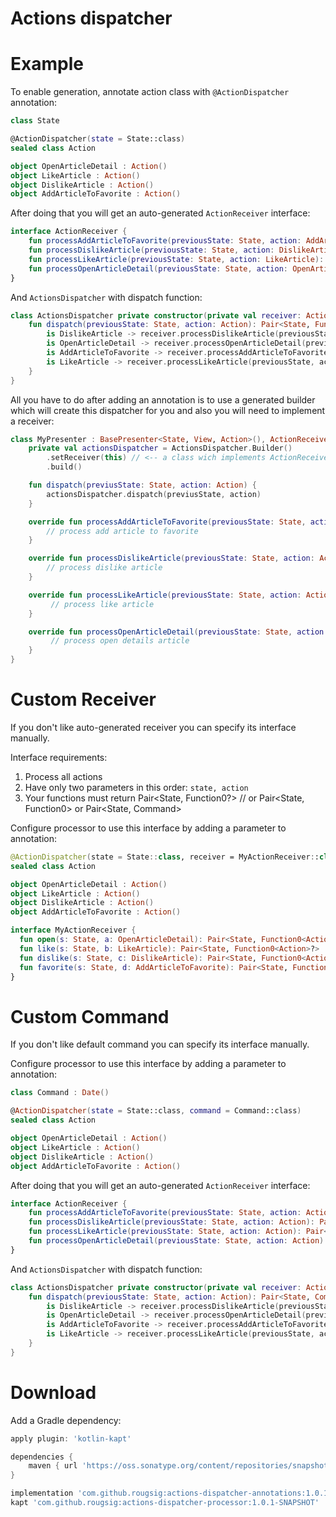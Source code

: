 # Actions dispatcher

# Example
To enable generation, annotate action class with `@ActionDispatcher` annotation:
```kotlin
class State

@ActionDispatcher(state = State::class)
sealed class Action

object OpenArticleDetail : Action()
object LikeArticle : Action()
object DislikeArticle : Action()
object AddArticleToFavorite : Action()
```

After doing that you will get an auto-generated `ActionReceiver` interface:
```kotlin
interface ActionReceiver {
    fun processAddArticleToFavorite(previousState: State, action: AddArticleToFavorite): Pair<State, Function0<Action>?>
    fun processDislikeArticle(previousState: State, action: DislikeArticle): Pair<State, Function0<Action>?>
    fun processLikeArticle(previousState: State, action: LikeArticle): Pair<State, Function0<Action>?>
    fun processOpenArticleDetail(previousState: State, action: OpenArticleDetail): Pair<State, Function0<Action>?>
}
```

And `ActionsDispatcher` with dispatch function:
```kotlin
class ActionsDispatcher private constructor(private val receiver: ActionReceiver) {
    fun dispatch(previousState: State, action: Action): Pair<State, Function0<Action>?> = when (action) {
        is DislikeArticle -> receiver.processDislikeArticle(previousState, action)
        is OpenArticleDetail -> receiver.processOpenArticleDetail(previousState, action)
        is AddArticleToFavorite -> receiver.processAddArticleToFavorite(previousState, action)
        is LikeArticle -> receiver.processLikeArticle(previousState, action)
    }
}
```

All you have to do after adding an annotation is to use a generated builder which will create this dispatcher for you and also you will need to implement a receiver:
```kotlin
class MyPresenter : BasePresenter<State, View, Action>(), ActionReceiver {
    private val actionsDispatcher = ActionsDispatcher.Builder()
        .setReceiver(this) // <-- a class wich implements ActionReceiver and will receive dispatch calls
        .build()

    fun dispatch(previusState: State, action: Action) {
        actionsDispatcher.dispatch(previusState, action)
    }

    override fun processAddArticleToFavorite(previousState: State, action: Action): Pair<State, Function0<Action>?> {
        // process add article to favorite
    }

    override fun processDislikeArticle(previousState: State, action: Action): Pair<State, Function0<Action>?> {
        // process dislike article
    }

    override fun processLikeArticle(previousState: State, action: Action): Pair<State, Function0<Action>?> {
         // process like article
    }

    override fun processOpenArticleDetail(previousState: State, action: Action): Pair<State, Function0<Action>?> {
         // process open details article
    }
}
```

# Custom Receiver
If you don't like auto-generated receiver you can specify its interface manually.

Interface requirements:
1. Process all actions
2. Have only two parameters in this order: `state, action`
3. Your functions must return Pair<State, Function0<Action>?> // or Pair<State, Function0<Action>> or Pair<State, Command>

Configure processor to use this interface by adding a parameter to annotation:
```kotlin
@ActionDispatcher(state = State::class, receiver = MyActionReceiver::class)
sealed class Action

object OpenArticleDetail : Action()
object LikeArticle : Action()
object DislikeArticle : Action()
object AddArticleToFavorite : Action()

interface MyActionReceiver {
  fun open(s: State, a: OpenArticleDetail): Pair<State, Function0<Action>?>
  fun like(s: State, b: LikeArticle): Pair<State, Function0<Action>?>
  fun dislike(s: State, c: DislikeArticle): Pair<State, Function0<Action>?>
  fun favorite(s: State, d: AddArticleToFavorite): Pair<State, Function0<Action>?>
}
```

# Custom Command
If you don't like default command you can specify its interface manually.

Configure processor to use this interface by adding a parameter to annotation:
```kotlin
class Command : Date()

@ActionDispatcher(state = State::class, command = Command::class)
sealed class Action

object OpenArticleDetail : Action()
object LikeArticle : Action()
object DislikeArticle : Action()
object AddArticleToFavorite : Action()
```

After doing that you will get an auto-generated `ActionReceiver` interface:
```kotlin
interface ActionReceiver {
    fun processAddArticleToFavorite(previousState: State, action: Action): Pair<State, Command?>
    fun processDislikeArticle(previousState: State, action: Action): Pair<State, Command?>
    fun processLikeArticle(previousState: State, action: Action): Pair<State, Command?>
    fun processOpenArticleDetail(previousState: State, action: Action): Pair<State, Command?>
}
```

And `ActionsDispatcher` with dispatch function:
```kotlin
class ActionsDispatcher private constructor(private val receiver: ActionReceiver) {
    fun dispatch(previousState: State, action: Action): Pair<State, Command?> = when (action) {
        is DislikeArticle -> receiver.processDislikeArticle(previousState, action)
        is OpenArticleDetail -> receiver.processOpenArticleDetail(previousState, action)
        is AddArticleToFavorite -> receiver.processAddArticleToFavorite(previousState, action)
        is LikeArticle -> receiver.processLikeArticle(previousState, action)
    }
}
```

# Download

Add a Gradle dependency:

```gradle
apply plugin: 'kotlin-kapt'

dependencies {
    maven { url 'https://oss.sonatype.org/content/repositories/snapshots' }
}

implementation 'com.github.rougsig:actions-dispatcher-annotations:1.0.1-SNAPSHOT'
kapt 'com.github.rougsig:actions-dispatcher-processor:1.0.1-SNAPSHOT'
```